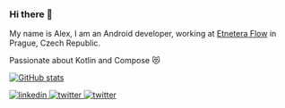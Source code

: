 ### Hi there 👋

My name is Alex, I am an Android developer, working at [Etnetera Flow](https://flow.etnetera.cz/en) in Prague, Czech Republic.

Passionate about Kotlin and Compose 😻

[![GitHub stats](https://github-readme-stats.vercel.app/api?username=oleksandrbalan&hide=contribs&custom_title=Alex%27s%20GitHub%20Stats)](https://github.com/oleksandrbalan/github-readme-stats)

<a href="https://www.linkedin.com/in/oleksandr-balan-a19198102/" target="_blank">
  <img src="https://img.shields.io/badge/linkedin-%230077B5.svg?style=for-the-badge&logo=linkedin&logoColor=white" alt="linkedin">
</a>
<a href="https://twitter.com/AlexWewox" target="_blank">
  <img src="https://img.shields.io/badge/Twitter-%231DA1F2.svg?style=for-the-badge&logo=Twitter&logoColor=white" alt="twitter">
</a>
<a href="https://kotlinlang.slack.com/team/U05PV260MU4" target="_blank">
  <img src="https://img.shields.io/badge/Slack-4A154B?style=for-the-badge&logo=slack&logoColor=white" alt="twitter">
</a>
